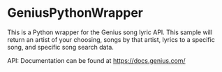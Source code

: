 # GeniusPythonWrapper
This is a Python wrapper for the Genius song lyric API. This sample will return an artist of your choosing, songs by that artist, lyrics to a specific song, and specific song search data.

API: Documentation can be found at https://docs.genius.com/
